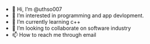 - 👋 Hi, I’m @uthso007
- 👀 I’m interested in programming and app devlopment.
- 🌱 I’m currently learning c++
- 💞️ I’m looking to collaborate on software industry
- 📫 How to reach me through email

<!---
uthso007/uthso007 is a ✨ special ✨ repository because its `README.md` (this file) appears on your GitHub profile.
You can click the Preview link to take a look at your changes.
--->
